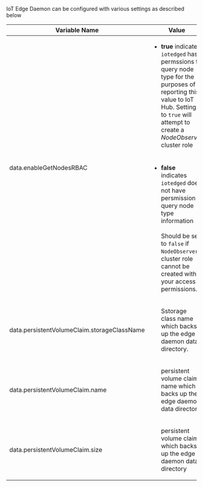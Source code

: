 IoT Edge Daemon can be configured with various settings as described below

| Variable Name                        | Value                                                                                                                                     |
|--------------------------------------|-------------------------------------------------------------------------------------------------------------------------------------------|
| data.enableGetNodesRBAC                   | <ul><li>**true** indicates `iotedged` has permssions to query node type for the purposes of reporting this value to IoT Hub. Setting to `true` will attempt to create a *NodeObserver* cluster role</li><br><br> <li>**false** indicates `iotedged` does not have persmission to query node type information <br><br> Should be set to `false` if `NodeObserver` cluster role cannot be created with your access permissions. </li></ul> |
| data.persistentVolumeClaim.storageClassName                     | <ul>Sstorage class name which backs up the edge daemon data directory. </ul>                                             |
| data.persistentVolumeClaim.name                 | <ul>persistent volume claim name which backs up the edge daemon data directory. </ul>                                         |
| data.persistentVolumeClaim.size | <ul>persistent volume claim which backs up the edge daemon data directory </ul>                                        |
